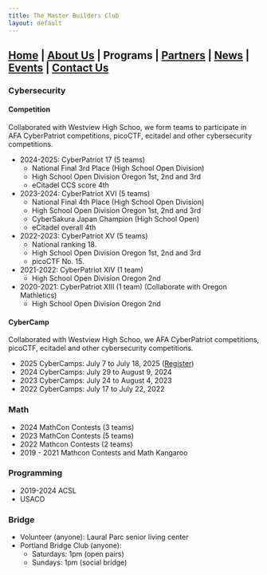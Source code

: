 ```yaml
---
title: The Master Builders Club
layout: default
---
```


## [Home](./index.html) | [About Us](./about.html) | **Programs** | [Partners](./partners.html) | [News](./news.html) | [Events](./events.html) | [Contact Us](./contacts.html)

### Cybersecurity

#### Competition
Collaborated with Westview High Schoo, we form teams to participate in AFA CyberPatriot competitions, picoCTF, ecitadel and other cybersecurity competitions.

* 2024-2025: CyberPatriot 17 (5 teams) 
  * National Final 3rd Place (High School Open Division)
  * High School Open Division Oregon 1st, 2nd and 3rd
  * eCitadel CCS score 4th
* 2023-2024: CyberPatriot XVI (5 teams)
  * National Final 4th Place (High School Open Division)
  * High School Open Division Oregon 1st, 2nd and 3rd
  * CyberSakura Japan Champion (High School Open)
  * eCitadel overall 4th
* 2022-2023: CyberPatriot XV (5 teams)
  * National ranking 18.
  * High School Open Division Oregon 1st, 2nd and 3rd
  * picoCTF No. 15.
* 2021-2022: CyberPatriot XIV (1 team)
  * High School Open Division Oregon 2nd
* 2020-2021: CyberPatriot XIII (1 team)
  (Collaborate with Oregon Mathletics) 
  * High School Open Division Oregon 2nd
 
#### CyberCamp
Collaborated with Westview High Schoo, we  AFA CyberPatriot competitions, picoCTF, ecitadel and other cybersecurity competitions.

* 2025 CyberCamps: July 7 to July 18, 2025 ([Register](https://titanturtles.org/cybercamp.html))
* 2024 CyberCamps: July 29 to August 9, 2024
* 2023 CyberCamps: July 24 to August 4, 2023
* 2022 CyberCamps: July 17 to July 22, 2022

### Math

* 2024 MathCon Contests (3 teams)
* 2023 MathCon Contests (5 teams)
* 2022 Mathcon Contests (2 teams)
* 2019 - 2021 Mathcon Contests and Math Kangaroo

### Programming

* 2019-2024 ACSL 
* USACO

### Bridge

* Volunteer (anyone): Laural Parc senior living center
* Portland Bridge Club (anyone):
  * Saturdays: 1pm (open pairs)
  * Sundays: 1pm (social bridge)


